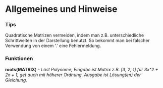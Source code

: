 # Allgemeines und Hinweise

### Tips

Quadratische Matrizen vermeiden, indem man z.B. unterschiedliche Schrittweiten in der Darstellung benutzt. So bekommt man bei falscher Verwendung von einem '.' eine Fehlermeldung.

### Funktionen
**roots(MATRIX)** - *Löst Polynome, Eingabe ist Matrix z.B. [3, 2, 1] für 3x^2 + 2x + 1, get auch mit höherer Ordnung. Ausgabe ist Lösung(en) der Gleichung.*
